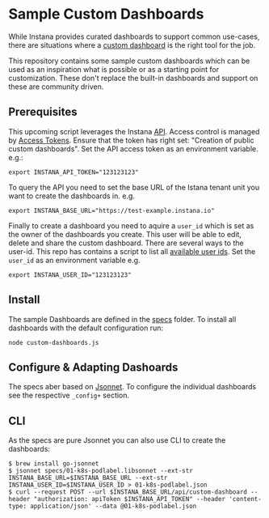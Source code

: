 # Sample Custom Dashboards

While Instana provides curated dashboards to support common use-cases, there are situations where a [custom dashboard](https://www.instana.com/docs/custom_dashboards/) is the right tool for the job. 

This repository contains some sample custom dashboards which can be used as an inspiration what is possible or as a starting point for customization. These don't replace the built-in dashboards and support on these are community driven.

## Prerequisites

This upcoming script leverages the Instana [API](https://instana.github.io/openapi/). Access control is managed by [Access Tokens](https://www.instana.com/docs/api/web/#tokens). Ensure that the token has right set: "Creation of public custom dashboards". Set the API access token as an environment variable. e.g.:

    export INSTANA_API_TOKEN="123123123"

To query the API you need to set the base URL of the Istana tenant unit you want to create the dashboards in. e.g. 

    export INSTANA_BASE_URL="https://test-example.instana.io"

Finally to create a dashboard you need to aquire a `user_id` which is set as the owner of the dashboards you create. This user will be able to edit, delete and share the custom dashboard. There are several ways to the user-id. This repo has contains a script to list all [available user ids](available_user_ids.js). Set the `user_id` as an environment variable e.g. 

    export INSTANA_USER_ID="123123123"

## Install

The sample Dashboards are defined in the [specs](specs) folder. To install all dashboards with the default configuration run:
 
    node custom-dashboards.js

## Configure & Adapting Dashoards

The specs aber based on [Jsonnet](https://jsonnet.org/). To configure the individual dashboards see the respective `_config+` section.


## CLI

As the specs are pure Jsonnet you can also use CLI to create the dashboards:

    $ brew install go-jsonnet
    $ jsonnet specs/01-k8s-podlabel.libsonnet --ext-str INSTANA_BASE_URL=$INSTANA_BASE_URL --ext-str INSTANA_USER_ID=$INSTANA_USER_ID > 01-k8s-podlabel.json
    $ curl --request POST --url $INSTANA_BASE_URL/api/custom-dashboard --header "authorization: apiToken $INSTANA_API_TOKEN" --header 'content-type: application/json' --data @01-k8s-podlabel.json